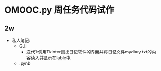 # OMOOC.py 周任务代码试作

## 2w

- 私人笔记:
    + GUI
    	* 迭代1:使用Tkinter画出日记软件的界面并将日记文件mydiary.txt的内容读入并显示在lable中.
    + .pynb
